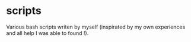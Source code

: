 # scripts
Various bash scripts writen by myself (inspirated by my own experiences and all help I was able to found !).
